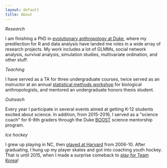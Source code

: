 ```yaml
---
layout: default
title: About
---
```


*Research*

I am finishing a PhD in <a target="_blank" href="https://evolutionaryanthropology.duke.edu/graduate">evolutionary anthropology at Duke</a>, where my predilection for R and data analysis have landed me roles in a wide array of research projects. My work includes a lot of GLMMs, social network analysis, survival analysis, simulation studies, multivariate ordination, and other stuff. 

*Teaching* 

I have served as a TA for three undergraduate courses, twice served as an instructor at an annual <a target="_blank" href="http://www.anthrotree.info/wiki/projects/anthrotree2014/AnthroTree_2014.html">statistical methods workshop</a> for biological anthropologists, and mentored an undergraduate honors thesis student.

*Outreach*

Every year I participate in several events aimed at getting K-12 students excited about science. In addition, from 2015-2016, I served as a "science coach" for 6-8th graders through the Duke <a target="_blank" href="https://sites.duke.edu/boost/">BOOST</a> science mentorship program. 

*Ice hockey*

I grew up playing in NC, then <a target="_blank" href="http://www.gocrimson.com/sports/wice/2009-10/bios/griffin_randi?view=bio">played at Harvard</a> from 2006-10. After graduating, I hung up my player skates and got into coaching youth hockey. That is until 2015, when I made a surprise comeback to <a target="_blank" href="http://english.yonhapnews.co.kr/interview/2017/04/07/16/0800000000AEN20170407003200315F.html">play for Team Korea</a>! 